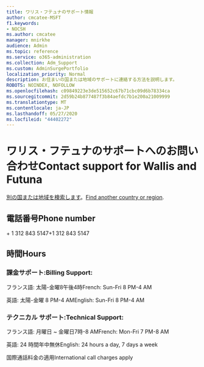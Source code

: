 ```yaml
---
title: ワリス・フテュナのサポート情報
author: cmcatee-MSFT
f1.keywords:
- NOCSH
ms.author: cmcatee
manager: mnirkhe
audience: Admin
ms.topic: reference
ms.service: o365-administration
ms.collection: Adm_Support
ms.custom: AdminSurgePortfolio
localization_priority: Normal
description: お住まいの国または地域のサポートに連絡する方法を説明します。
ROBOTS: NOINDEX, NOFOLLOW
ms.openlocfilehash: c09849223e3de515652c67b71cbc09d6b78334ca
ms.sourcegitcommit: 2d59b24b877487f3b84aefdc7b1e200a21009999
ms.translationtype: MT
ms.contentlocale: ja-JP
ms.lasthandoff: 05/27/2020
ms.locfileid: "44402272"
---
```

# <a name="contact-support-for-wallis-and-futuna"></a><span data-ttu-id="13d94-103">ワリス・フテュナのサポートへのお問い合わせ</span><span class="sxs-lookup"><span data-stu-id="13d94-103">Contact support for Wallis and Futuna</span></span>

<span data-ttu-id="13d94-104">[別の国または地域を検索します](../contact-support-for-business-products.md)。</span><span class="sxs-lookup"><span data-stu-id="13d94-104">[Find another country or region](../contact-support-for-business-products.md).</span></span>

## <a name="phone-number"></a><span data-ttu-id="13d94-105">電話番号</span><span class="sxs-lookup"><span data-stu-id="13d94-105">Phone number</span></span>
<span data-ttu-id="13d94-106">+ 1 312 843 5147</span><span class="sxs-lookup"><span data-stu-id="13d94-106">+1 312 843 5147</span></span>

## <a name="hours"></a><span data-ttu-id="13d94-107">時間</span><span class="sxs-lookup"><span data-stu-id="13d94-107">Hours</span></span>
### <a name="billing-support"></a><span data-ttu-id="13d94-108">課金サポート:</span><span class="sxs-lookup"><span data-stu-id="13d94-108">Billing Support:</span></span>

<span data-ttu-id="13d94-109">フランス語: 太陽-金曜8午後4時</span><span class="sxs-lookup"><span data-stu-id="13d94-109">French: Sun-Fri 8 PM-4 AM</span></span>

<span data-ttu-id="13d94-110">英語: 太陽-金曜 8 PM-4 AM</span><span class="sxs-lookup"><span data-stu-id="13d94-110">English: Sun-Fri 8 PM-4 AM</span></span>

### <a name="technical-support"></a><span data-ttu-id="13d94-111">テクニカル サポート:</span><span class="sxs-lookup"><span data-stu-id="13d94-111">Technical Support:</span></span>

<span data-ttu-id="13d94-112">フランス語: 月曜日 ~ 金曜日7時-8 AM</span><span class="sxs-lookup"><span data-stu-id="13d94-112">French: Mon-Fri 7 PM-8 AM</span></span>

<span data-ttu-id="13d94-113">英語: 24 時間年中無休</span><span class="sxs-lookup"><span data-stu-id="13d94-113">English: 24 hours a day, 7 days a week</span></span>

<span data-ttu-id="13d94-114">国際通話料金の適用</span><span class="sxs-lookup"><span data-stu-id="13d94-114">International call charges apply</span></span>
